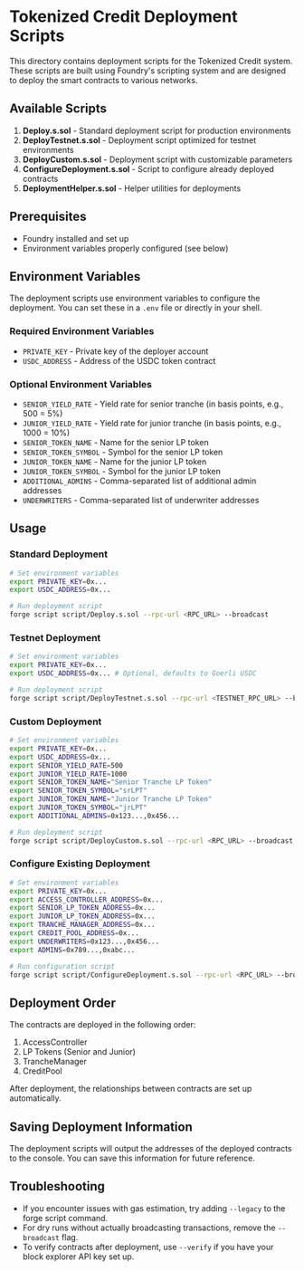# Tokenized Credit Deployment Scripts

This directory contains deployment scripts for the Tokenized Credit system. These scripts are built using Foundry's scripting system and are designed to deploy the smart contracts to various networks.

## Available Scripts

1. **Deploy.s.sol** - Standard deployment script for production environments
2. **DeployTestnet.s.sol** - Deployment script optimized for testnet environments
3. **DeployCustom.s.sol** - Deployment script with customizable parameters
4. **ConfigureDeployment.s.sol** - Script to configure already deployed contracts
5. **DeploymentHelper.s.sol** - Helper utilities for deployments

## Prerequisites

- Foundry installed and set up
- Environment variables properly configured (see below)

## Environment Variables

The deployment scripts use environment variables to configure the deployment. You can set these in a `.env` file or directly in your shell.

### Required Environment Variables

- `PRIVATE_KEY` - Private key of the deployer account
- `USDC_ADDRESS` - Address of the USDC token contract

### Optional Environment Variables

- `SENIOR_YIELD_RATE` - Yield rate for senior tranche (in basis points, e.g., 500 = 5%)
- `JUNIOR_YIELD_RATE` - Yield rate for junior tranche (in basis points, e.g., 1000 = 10%)
- `SENIOR_TOKEN_NAME` - Name for the senior LP token
- `SENIOR_TOKEN_SYMBOL` - Symbol for the senior LP token
- `JUNIOR_TOKEN_NAME` - Name for the junior LP token
- `JUNIOR_TOKEN_SYMBOL` - Symbol for the junior LP token
- `ADDITIONAL_ADMINS` - Comma-separated list of additional admin addresses
- `UNDERWRITERS` - Comma-separated list of underwriter addresses

## Usage

### Standard Deployment

```bash
# Set environment variables
export PRIVATE_KEY=0x...
export USDC_ADDRESS=0x...

# Run deployment script
forge script script/Deploy.s.sol --rpc-url <RPC_URL> --broadcast
```

### Testnet Deployment

```bash
# Set environment variables
export PRIVATE_KEY=0x...
export USDC_ADDRESS=0x... # Optional, defaults to Goerli USDC

# Run deployment script
forge script script/DeployTestnet.s.sol --rpc-url <TESTNET_RPC_URL> --broadcast
```

### Custom Deployment

```bash
# Set environment variables
export PRIVATE_KEY=0x...
export USDC_ADDRESS=0x...
export SENIOR_YIELD_RATE=500
export JUNIOR_YIELD_RATE=1000
export SENIOR_TOKEN_NAME="Senior Tranche LP Token"
export SENIOR_TOKEN_SYMBOL="srLPT"
export JUNIOR_TOKEN_NAME="Junior Tranche LP Token"
export JUNIOR_TOKEN_SYMBOL="jrLPT"
export ADDITIONAL_ADMINS=0x123...,0x456...

# Run deployment script
forge script script/DeployCustom.s.sol --rpc-url <RPC_URL> --broadcast
```

### Configure Existing Deployment

```bash
# Set environment variables
export PRIVATE_KEY=0x...
export ACCESS_CONTROLLER_ADDRESS=0x...
export SENIOR_LP_TOKEN_ADDRESS=0x...
export JUNIOR_LP_TOKEN_ADDRESS=0x...
export TRANCHE_MANAGER_ADDRESS=0x...
export CREDIT_POOL_ADDRESS=0x...
export UNDERWRITERS=0x123...,0x456...
export ADMINS=0x789...,0xabc...

# Run configuration script
forge script script/ConfigureDeployment.s.sol --rpc-url <RPC_URL> --broadcast
```

## Deployment Order

The contracts are deployed in the following order:

1. AccessController
2. LP Tokens (Senior and Junior)
3. TrancheManager
4. CreditPool

After deployment, the relationships between contracts are set up automatically.

## Saving Deployment Information

The deployment scripts will output the addresses of the deployed contracts to the console. You can save this information for future reference.

## Troubleshooting

- If you encounter issues with gas estimation, try adding `--legacy` to the forge script command.
- For dry runs without actually broadcasting transactions, remove the `--broadcast` flag.
- To verify contracts after deployment, use `--verify` if you have your block explorer API key set up.
